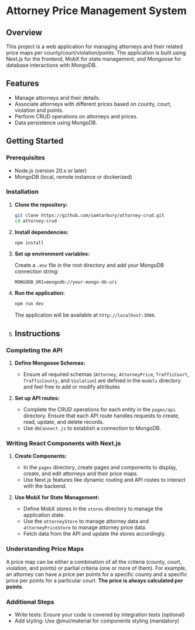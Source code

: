 # Attorney Price Management System

## Overview

This project is a web application for managing attorneys and their related price maps per county/court/violation/points. The application is built using Next.js for the frontend, MobX for state management, and Mongoose for database interactions with MongoDB.

## Features

- Manage attorneys and their details.
- Associate attorneys with different prices based on county, court, violation and points.
- Perform CRUD operations on attorneys and prices.
- Data persistence using MongoDB.

## Getting Started

### Prerequisites

- Node.js (version 20.x or later)
- MongoDB (local, remote instance or dockerized)

### Installation

1. **Clone the repository:**
    ```bash
    git clone https://github.com/samtarbury/attorney-crud.git
    cd attorney-crud
    ```

2. **Install dependencies:**
    ```bash
    npm install
    ```

3. **Set up environment variables:**

   Create a `.env` file in the root directory and add your MongoDB connection string:
    ```env
    MONGODB_URI=mongodb://your-mongo-db-uri
    ```

4. **Run the application:**
    ```bash
    npm run dev
    ```

   The application will be available at `http://localhost:3000`.

5. ## Instructions

### Completing the API

1. **Define Mongoose Schemas:**
    - Ensure all required schemas (`Attorney`, `AttorneyPrice`, `TrafficCourt`, `TrafficCounty`, and `Violation`) are defined in the `models` directory and feel free to add or modify attributes

2. **Set up API routes:**
    - Complete the CRUD operations for each entity in the `pages/api` directory. Ensure that each API route handles requests to create, read, update, and delete records.
    - Use `dbConnect.js` to establish a connection to MongoDB.

### Writing React Components with Next.js

1. **Create Components:**
    - In the `pages` directory, create pages and components to display, create, and edit attorneys and their price maps.
    - Use Next.js features like dynamic routing and API routes to interact with the backend.

2. **Use MobX for State Management:**
    - Define MobX stores in the `stores` directory to manage the application state.
    - Use the `attorneyStore` to manage attorney data and `attorneyPriceStore` to manage attorney price data.
    - Fetch data from the API and update the stores accordingly.

### Understanding Price Maps

A price map can be either a combination of all the criteria (county, court, violation, and points) or partial criteria (one or more of them). For example, an attorney can have a price per points for a specific county and a specific price per points for a particular court. **The price is always calculated per points**.

### Additional Steps
- Write tests: Ensure your code is covered by integration tests (optional)
- Add styling: Use @mui/material for components styling (mandatory)
